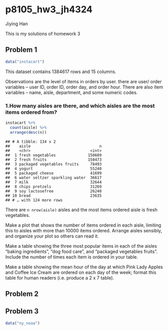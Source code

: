 p8105\_hw3\_jh4324
================
Jiying Han

This is my solutions of homework 3

## Problem 1

``` r
data("instacart")
```

This dataset contains 1384617 rows and 15 columns.

Observations are the level of items in orders by user. there are user/
order variables – user ID, order ID, order day, and order hour. There
are also item variables – name, aisle, department, and some numeric
codes.

### 1.How many aisles are there, and which aisles are the most items ordered from?

``` r
instacart %>% 
  count(aisle) %>% 
  arrange(desc(n))
```

    ## # A tibble: 134 x 2
    ##    aisle                              n
    ##    <chr>                          <int>
    ##  1 fresh vegetables              150609
    ##  2 fresh fruits                  150473
    ##  3 packaged vegetables fruits     78493
    ##  4 yogurt                         55240
    ##  5 packaged cheese                41699
    ##  6 water seltzer sparkling water  36617
    ##  7 milk                           32644
    ##  8 chips pretzels                 31269
    ##  9 soy lactosefree                26240
    ## 10 bread                          23635
    ## # … with 124 more rows

There are `n nrow(aisle)` aisles and the most items ordered aisle is
fresh vegetables.

Make a plot that shows the number of items ordered in each aisle,
limiting this to aisles with more than 10000 items ordered. Arrange
aisles sensibly, and organize your plot so others can read it.

Make a table showing the three most popular items in each of the aisles
“baking ingredients”, “dog food care”, and “packaged vegetables
fruits”. Include the number of times each item is ordered in your
table.

Make a table showing the mean hour of the day at which Pink Lady Apples
and Coffee Ice Cream are ordered on each day of the week; format this
table for human readers (i.e. produce a 2 x 7 table).

## Problem 2

## Problem 3

``` r
data("ny_noaa")
```
